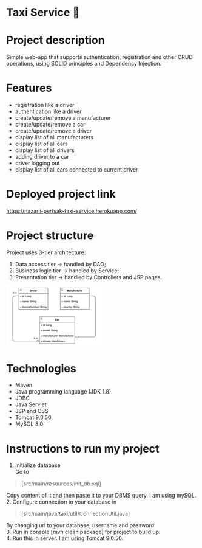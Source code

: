 # Taxi Service :oncoming_taxi:
# Project description
Simple web-app that supports authentication, registration and other CRUD operations, using SOLID principles and Dependency Injection.
# Features
- registration like a driver
- authentication like a driver
- create/update/remove a manufacturer
- create/update/remove a car
- create/update/remove a driver
- display list of all manufacturers
- display list of all cars
- display list of all drivers
- adding driver to a car
- driver logging out
- display list of all cars connected to current driver
# Deployed project link
https://nazarii-pertsak-taxi-service.herokuapp.com/
# Project structure
Project uses 3-tier architecture:
1. Data access tier -> handled by DAO;
2. Business logic tier -> handled by Service;
3. Presentation tier -> handled by Controllers and JSP pages.
<img src="taxi_models_diagram.jpeg" width="50%">

# Technologies
- Maven
- Java programming language (JDK 1.8)
- JDBC
- Java Servlet
- JSP and CSS
- Tomcat 9.0.50
- MySQL 8.0
# Instructions to run my project
1. Initialize database <br/>
   Go to
> [src/main/resources/init_db.sql]

Copy content of it and then paste it to your DBMS query. I am using mySQL. <br/>
2. Configure connection to your database in
> [src/main/java/taxi/util/ConnectionUtil.java]

By changing url to your database, username and password. <br/>
3. Run in console [mvn clean package] for project to build up. <br/>
4. Run this in server. I am using Tomcat 9.0.50. <br/>
